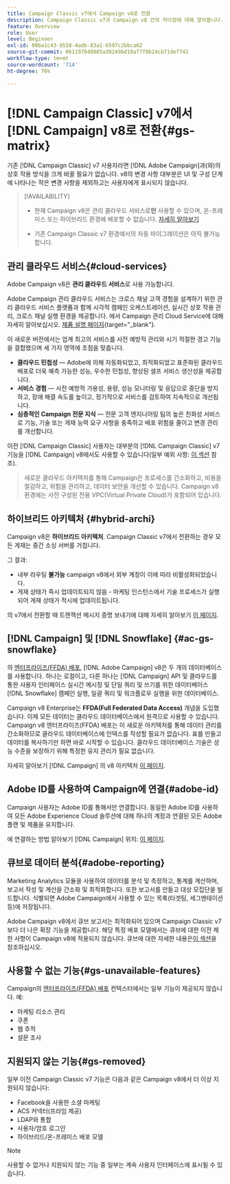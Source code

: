```yaml
---
title: Campaign Classic v7에서 Campaign v8로 전환
description: Campaign Classic v7과 Campaign v8 간의 차이점에 대해 알아봅니다.
feature: Overview
role: User
level: Beginner
exl-id: 00ba1c43-9558-4adb-83a1-6597c2bbca62
source-git-commit: 061197048885a30249bd18af7f8b24cb71def742
workflow-type: tm+mt
source-wordcount: '714'
ht-degree: 76%

---
```


# [!DNL Campaign Classic] v7에서 [!DNL Campaign] v8로 전환{#gs-matrix}

기존 [!DNL Campaign Classic] v7 사용자라면 [!DNL Adobe Campaign]과(와)의 상호 작용 방식을 크게 바꿀 필요가 없습니다. v8의 변경 사항 대부분은 UI 및 구성 단계에 나타나는 작은 변경 사항을 제외하고는 사용자에게 표시되지 않습니다.

>[!AVAILABILITY]
>
>* 현재 Campaign v8은 관리 클라우드 서비스로&#x200B;**만** 사용할 수 있으며, 온-프레미스 또는 하이브리드 환경에 배포할 수 없습니다. [자세히 알아보기](#cloud-services)
>
>* 기존 Campaign Classic v7 환경에서의 자동 마이그레이션은 아직 불가능합니다.


## 관리 클라우드 서비스{#cloud-services}

Adobe Campaign v8은 **관리 클라우드 서비스**&#x200B;로 사용 가능합니다.

Adobe Campaign 관리 클라우드 서비스는 크로스 채널 고객 경험을 설계하기 위한 관리 클라우드 서비스 플랫폼과 함께 시각적 캠페인 오케스트레이션, 실시간 상호 작용 관리, 크로스 채널 실행 환경을 제공합니다. 에서 Campaign 관리 Cloud Service에 대해 자세히 알아보십시오. [제품 설명 페이지](https://helpx.adobe.com/kr/legal/product-descriptions/adobe-campaign-managed-cloud-services.html){target="_blank"}.

이 새로운 버전에서는 업계 최고의 서비스를 사전 예방적 관리와 시기 적절한 경고 기능을 결합했으며 세 가지 영역에 초점을 맞춥니다.

* **클라우드 민첩성** — Adobe에 의해 자동화되었고, 최적화되었고 표준화된 클라우드 배포로 더욱 예측 가능한 성능, 우수한 민첩성, 향상된 셀프 서비스 생산성을 제공합니다.
* **서비스 경험** — 사전 예방적 가용성, 용량, 성능 모니터링 및 응답으로 중단을 방지하고, 장애 해결 속도를 높이고, 정기적으로 서비스를 검토하여 지속적으로 개선됩니다.
* **심층적인 Campaign 전문 지식** — 전문 고객 엔지니어링 팀의 높은 친화성 서비스로 기능, 기술 또는 게재 능력 요구 사항을 충족하고 배포 위험을 줄이고 변경 관리를 개선합니다.

이전 [!DNL Campaign Classic] 사용자는 대부분의 [!DNL Campaign Classic] v7 기능을 [!DNL Campaign] v8에서도 사용할 수 있습니다(일부 예외 사항: [이 섹션](#gs-removed) 참조).

>새로운 클라우드 아키텍처를 통해 Campaign은 프로세스를 간소화하고, 비용을 절감하고, 위험을 관리하고, 데이터 보안을 개선할 수 있습니다. Campaign v8 환경에는 사전 구성된 전용 VPC(Virtual Private Cloud)가 포함되어 있습니다.


## 하이브리드 아키텍처 {#hybrid-archi}

Campaign v8은 **하이브리드 아키텍처**. Campaign Classic v7에서 전환하는 경우 모든 게재는 중간 소싱 서버를 거칩니다.

그 결과:

* 내부 라우팅 **불가능** campaign v8에서 외부 계정이 이에 따라 비활성화되었습니다.
* 게재 상태가 즉시 업데이트되지 않음 - 마케팅 인스턴스에서 기술 프로세스가 실행되어 게재 상태가 적시에 업데이트됩니다.


의 v7에서 전환할 때 트랜잭션 메시지 증명 보내기에 대해 자세히 알아보기 [이 페이지](../send/transactional-template.md#transition-from-v7).


## [!DNL Campaign] 및 [!DNL Snowflake] {#ac-gs-snowflake}

의 [엔터프라이즈(FFDA) 배포](../architecture/enterprise-deployment.md), [!DNL Adobe Campaign] v8은 두 개의 데이터베이스를 사용합니다. 하나는 로컬이고, 다른 하나는 [!DNL Campaign] API 및 클라우드를 통한 사용자 인터페이스 실시간 메시징 및 단일 쿼리 및 쓰기를 위한 데이터베이스 [!DNL Snowflake] 캠페인 실행, 일괄 쿼리 및 워크플로우 실행을 위한 데이터베이스.

Campaign v8 Enterprise는 **FFDA(Full Federated Data Access)** 개념을 도입했습니다. 이제 모든 데이터는 클라우드 데이터베이스에서 원격으로 사용할 수 있습니다. Campaign v8 엔터프라이즈(FFDA) 배포는 이 새로운 아키텍처를 통해 데이터 관리를 간소화하므로 클라우드 데이터베이스에 인덱스를 작성할 필요가 없습니다. 표를 만들고 데이터를 복사하기만 하면 바로 시작할 수 있습니다. 클라우드 데이터베이스 기술은 성능 수준을 보장하기 위해 특정한 유지 관리가 필요 없습니다.

자세히 알아보기 [!DNL Campaign] 의 v8 아키텍처 [이 페이지](../architecture/architecture.md).


## Adobe ID를 사용하여 Campaign에 연결{#adobe-id}

Campaign 사용자는 Adobe ID를 통해서만 연결합니다. 동일한 Adobe ID를 사용하여 모든 Adobe Experience Cloud 솔루션에 대해 하나의 계정과 연결된 모든 Adobe 플랜 및 제품을 유지합니다.

에 연결하는 방법 알아보기 [!DNL Campaign] 위치: [이 페이지](connect.md).

## 큐브로 데이터 분석{#adobe-reporting}

Marketing Analytics 모듈을 사용하여 데이터를 분석 및 측정하고, 통계를 계산하며, 보고서 작성 및 계산을 간소화 및 최적화합니다. 또한 보고서를 만들고 대상 모집단을 빌드합니다. 식별되면 Adobe Campaign에서 사용할 수 있는 목록(타겟팅, 세그멘테이션 등)에 저장됩니다.

Adobe Campaign v8에서 큐브 보고서는 최적화되어 있으며 Campaign Classic v7보다 더 나은 확장 기능을 제공합니다. 해당 특정 배포 모델에서는 큐브에 대한 이전 제한 사항이 Campaign v8에 적용되지 않습니다. 큐브에 대한 자세한 내용은[이 섹션](../../v8/reporting/gs-cubes.md)을 참조하십시오.

## 사용할 수 없는 기능{#gs-unavailable-features}

Campaign의 [엔터프라이즈(FFDA) 배포](../architecture/enterprise-deployment.md) 컨텍스터에서는 일부 기능이 제공되지 않습니다. 예:

* 마케팅 리소스 관리
* 쿠폰
* 웹 추적
* 설문 조사

## 지원되지 않는 기능{#gs-removed}

일부 이전 Campaign Classic v7 기능은 다음과 같은 Campaign v8에서 더 이상 지원되지 않습니다:

* Facebook을 사용한 소셜 마케팅
* ACS 커넥터(프라임 제공)
* LDAP와 통합
* 사용자/암호 로그인
* 하이브리드/온-프레미스 배포 모델


>[!NOTE]
>
>사용할 수 없거나 지원되지 않는 기능 중 일부는 계속 사용자 인터페이스에 표시될 수 있습니다.
